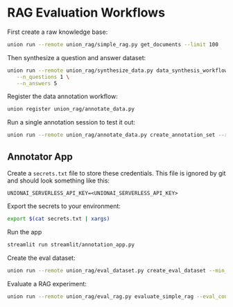 # RAG Evaluation Workflows

First create a raw knowledge base:

```bash
union run --remote union_rag/simple_rag.py get_documents --limit 100
```

Then synthesize a question and answer dataset:

```bash
union run --remote union_rag/synthesize_data.py data_synthesis_workflow \
   --n_questions 1 \
   --n_answers 5
```

Register the data annotation workflow:

```bash
union register union_rag/annotate_data.py
```

Run a single annotation session to test it out:

```bash
union run --remote union_rag/annotate_data.py create_annotation_set --random_seed 42 --n_samples 10
```

## Annotator App

Create a `secrets.txt` file to store these credentials. This file is ignored by
git and should look something like this:

```
UNIONAI_SERVERLESS_API_KEY=<UNIONAI_SERVERLESS_API_KEY>
```

Export the secrets to your environment:

```bash
export $(cat secrets.txt | xargs)
```

Run the app

```bash
streamlit run streamlit/annotation_app.py
```

Create the eval dataset:

```bash
union run --remote union_rag/eval_dataset.py create_eval_dataset --min_annotations_per_question 1
```

Evaluate a RAG experiment:

```bash
union run --remote union_rag/eval_rag.py evaluate_simple_rag --eval_configs eval_inputs.yaml
```
